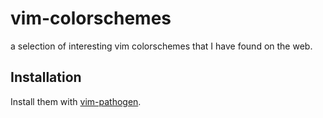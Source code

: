 # vim-colorschemes

a selection of interesting vim colorschemes that I have found on the web.

## Installation

Install them with [vim-pathogen](https://github.com/tpope/vim-pathogen).
